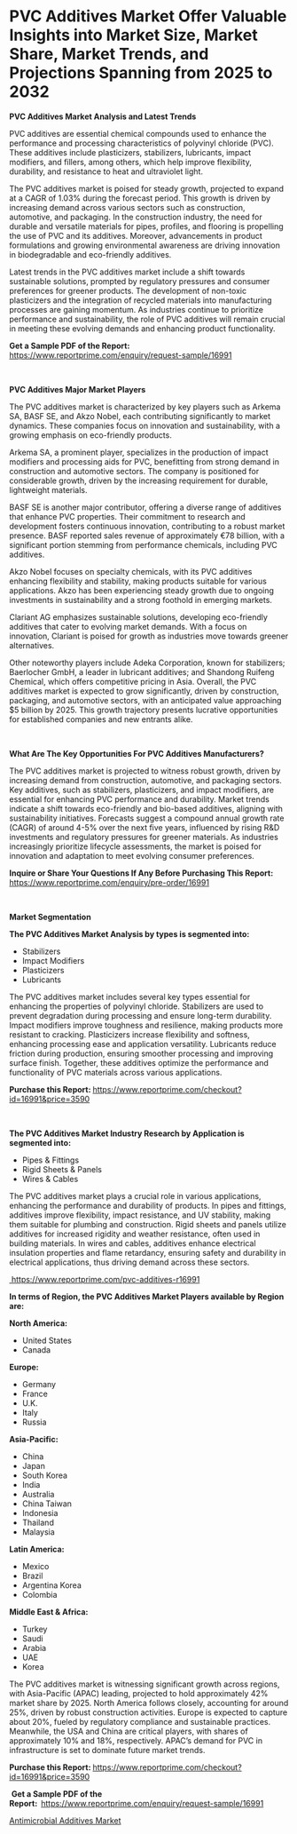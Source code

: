 <p><h1>PVC Additives Market Offer Valuable Insights into Market Size, Market Share, Market Trends, and Projections Spanning from 2025 to 2032</h1></p><p><strong>PVC Additives Market Analysis and Latest Trends</strong></p>
<p><p>PVC additives are essential chemical compounds used to enhance the performance and processing characteristics of polyvinyl chloride (PVC). These additives include plasticizers, stabilizers, lubricants, impact modifiers, and fillers, among others, which help improve flexibility, durability, and resistance to heat and ultraviolet light. </p><p>The PVC additives market is poised for steady growth, projected to expand at a CAGR of 1.03% during the forecast period. This growth is driven by increasing demand across various sectors such as construction, automotive, and packaging. In the construction industry, the need for durable and versatile materials for pipes, profiles, and flooring is propelling the use of PVC and its additives. Moreover, advancements in product formulations and growing environmental awareness are driving innovation in biodegradable and eco-friendly additives.</p><p>Latest trends in the PVC additives market include a shift towards sustainable solutions, prompted by regulatory pressures and consumer preferences for greener products. The development of non-toxic plasticizers and the integration of recycled materials into manufacturing processes are gaining momentum. As industries continue to prioritize performance and sustainability, the role of PVC additives will remain crucial in meeting these evolving demands and enhancing product functionality.</p></p>
<p><strong>Get a Sample PDF of the Report:&nbsp;</strong> <a href="https://www.reportprime.com/enquiry/request-sample/16991?utm_campaign=2530&utm_medium=2&utm_source=Github&utm_content=ia&utm_term=18032025&utm_id=pvc-additives">https://www.reportprime.com/enquiry/request-sample/16991</a></p>
<p>&nbsp;</p>
<p><strong>PVC Additives Major Market Players</strong></p>
<p><p>The PVC additives market is characterized by key players such as Arkema SA, BASF SE, and Akzo Nobel, each contributing significantly to market dynamics. These companies focus on innovation and sustainability, with a growing emphasis on eco-friendly products.</p><p>Arkema SA, a prominent player, specializes in the production of impact modifiers and processing aids for PVC, benefitting from strong demand in construction and automotive sectors. The company is positioned for considerable growth, driven by the increasing requirement for durable, lightweight materials.</p><p>BASF SE is another major contributor, offering a diverse range of additives that enhance PVC properties. Their commitment to research and development fosters continuous innovation, contributing to a robust market presence. BASF reported sales revenue of approximately €78 billion, with a significant portion stemming from performance chemicals, including PVC additives.</p><p>Akzo Nobel focuses on specialty chemicals, with its PVC additives enhancing flexibility and stability, making products suitable for various applications. Akzo has been experiencing steady growth due to ongoing investments in sustainability and a strong foothold in emerging markets.</p><p>Clariant AG emphasizes sustainable solutions, developing eco-friendly additives that cater to evolving market demands. With a focus on innovation, Clariant is poised for growth as industries move towards greener alternatives.</p><p>Other noteworthy players include Adeka Corporation, known for stabilizers; Baerlocher GmbH, a leader in lubricant additives; and Shandong Ruifeng Chemical, which offers competitive pricing in Asia. Overall, the PVC additives market is expected to grow significantly, driven by construction, packaging, and automotive sectors, with an anticipated value approaching $5 billion by 2025. This growth trajectory presents lucrative opportunities for established companies and new entrants alike.</p></p>
<p>&nbsp;</p>
<p><strong>What Are The Key Opportunities For PVC Additives Manufacturers?</strong></p>
<p><p>The PVC additives market is projected to witness robust growth, driven by increasing demand from construction, automotive, and packaging sectors. Key additives, such as stabilizers, plasticizers, and impact modifiers, are essential for enhancing PVC performance and durability. Market trends indicate a shift towards eco-friendly and bio-based additives, aligning with sustainability initiatives. Forecasts suggest a compound annual growth rate (CAGR) of around 4-5% over the next five years, influenced by rising R&D investments and regulatory pressures for greener materials. As industries increasingly prioritize lifecycle assessments, the market is poised for innovation and adaptation to meet evolving consumer preferences.</p></p>
<p><strong>Inquire or Share Your Questions If Any Before Purchasing This Report:</strong> <a href="https://www.reportprime.com/enquiry/pre-order/16991?utm_campaign=2530&utm_medium=2&utm_source=Github&utm_content=ia&utm_term=18032025&utm_id=pvc-additives">https://www.reportprime.com/enquiry/pre-order/16991</a></p>
<p>&nbsp;</p>
<p><strong>Market Segmentation</strong></p>
<p><strong>The PVC Additives Market Analysis by types is segmented into:</strong></p>
<p><ul><li>Stabilizers</li><li>Impact Modifiers</li><li>Plasticizers</li><li>Lubricants</li></ul></p>
<p><p>The PVC additives market includes several key types essential for enhancing the properties of polyvinyl chloride. Stabilizers are used to prevent degradation during processing and ensure long-term durability. Impact modifiers improve toughness and resilience, making products more resistant to cracking. Plasticizers increase flexibility and softness, enhancing processing ease and application versatility. Lubricants reduce friction during production, ensuring smoother processing and improving surface finish. Together, these additives optimize the performance and functionality of PVC materials across various applications.</p></p>
<p><strong>Purchase this Report:&nbsp;</strong><a href="https://www.reportprime.com/checkout?id=16991&price=3590&utm_campaign=2530&utm_medium=2&utm_source=Github&utm_content=ia&utm_term=18032025&utm_id=pvc-additives">https://www.reportprime.com/checkout?id=16991&price=3590</a></p>
<p>&nbsp;</p>
<p><strong>The PVC Additives Market Industry Research by Application is segmented into:</strong></p>
<p><ul><li>Pipes & Fittings</li><li>Rigid Sheets & Panels</li><li>Wires & Cables</li></ul></p>
<p><p>The PVC additives market plays a crucial role in various applications, enhancing the performance and durability of products. In pipes and fittings, additives improve flexibility, impact resistance, and UV stability, making them suitable for plumbing and construction. Rigid sheets and panels utilize additives for increased rigidity and weather resistance, often used in building materials. In wires and cables, additives enhance electrical insulation properties and flame retardancy, ensuring safety and durability in electrical applications, thus driving demand across these sectors.</p></p>
<p><a href="https://www.reportprime.com/pvc-additives-r16991?utm_campaign=2530&utm_medium=2&utm_source=Github&utm_content=ia&utm_term=18032025&utm_id=pvc-additives">&nbsp;https://www.reportprime.com/pvc-additives-r16991</a></p>
<p><strong>In terms of Region, the PVC Additives Market Players available by Region are:</strong></p>
<p>
    <p> <strong> North America: </strong>
        <ul>
            <li>United States</li>
            <li>Canada</li>
        </ul>
        </p> 
    <p> <strong> Europe: </strong>
        <ul>
            <li>Germany</li>
            <li>France</li>
            <li>U.K.</li>
            <li>Italy</li>
            <li>Russia</li>
        </ul>
        </p> 
    <p> <strong> Asia-Pacific: </strong>
        <ul>
            <li>China</li>
            <li>Japan</li>
            <li>South Korea</li>
            <li>India</li>
            <li>Australia</li>
            <li>China Taiwan</li>
            <li>Indonesia</li>
            <li>Thailand</li>
            <li>Malaysia</li>
        </ul>
        </p> 
    <p> <strong> Latin America: </strong>
        <ul>
            <li>Mexico</li>
            <li>Brazil</li>
            <li>Argentina Korea</li>
            <li>Colombia</li>
        </ul>
        </p> 
    <p> <strong> Middle East & Africa: </strong>
        <ul>
            <li>Turkey</li>
            <li>Saudi</li>
            <li>Arabia</li>
            <li>UAE</li>
            <li>Korea</li>
        </ul>
    </p>
    </p>
<p><p>The PVC additives market is witnessing significant growth across regions, with Asia-Pacific (APAC) leading, projected to hold approximately 42% market share by 2025. North America follows closely, accounting for around 25%, driven by robust construction activities. Europe is expected to capture about 20%, fueled by regulatory compliance and sustainable practices. Meanwhile, the USA and China are critical players, with shares of approximately 10% and 18%, respectively. APAC’s demand for PVC in infrastructure is set to dominate future market trends.</p></p>
<p><strong>Purchase this Report: </strong><a href="https://www.reportprime.com/checkout?id=16991&price=3590&utm_campaign=2530&utm_medium=2&utm_source=Github&utm_content=ia&utm_term=18032025&utm_id=pvc-additives">https://www.reportprime.com/checkout?id=16991&price=3590</a></p>
<p>&nbsp;<strong>Get a Sample PDF of the Report:&nbsp;&nbsp;</strong><a href="https://www.reportprime.com/enquiry/request-sample/16991?utm_campaign=2530&utm_medium=2&utm_source=Github&utm_content=ia&utm_term=18032025&utm_id=pvc-additives">https://www.reportprime.com/enquiry/request-sample/16991</a></p>
<p><strong></strong></p>
<p><p><a href="https://github.com/abbislposival/Market-Research-Report-List-1/blob/main/antimicrobial-additives-market.md?utm_campaign=2530&utm_medium=2&utm_source=Github&utm_content=ia&utm_term=18032025&utm_id=pvc-additives">Antimicrobial Additives Market</a></p></p>